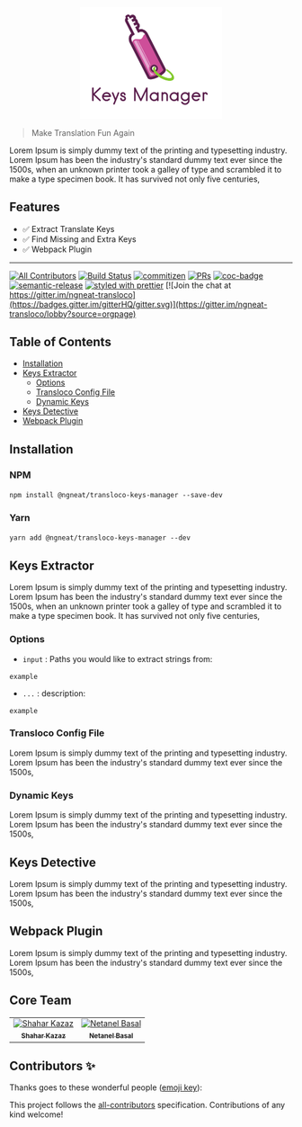 <p align="center">
 <img width="50%" height="50%" src="./logo.png">
</p>

> Make Translation Fun Again

Lorem Ipsum is simply dummy text of the printing and typesetting industry. Lorem Ipsum has been the industry's standard dummy text ever since the 1500s, when an unknown printer took a galley of type and scrambled it to make a type specimen book. It has survived not only five centuries, 

## Features
- ✅ Extract Translate Keys
- ✅ Find Missing and Extra Keys
- ✅ Webpack Plugin

<hr />

[![All Contributors](https://img.shields.io/badge/all_contributors-2-orange.svg?style=flat-square)](#contributors-)
[![Build Status](https://img.shields.io/travis/datorama/akita.svg?style=flat-square)](https://travis-ci.org/ngneat/transloco)
[![commitizen](https://img.shields.io/badge/commitizen-friendly-brightgreen.svg?style=flat-square)]()
[![PRs](https://img.shields.io/badge/PRs-welcome-brightgreen.svg?style=flat-square)]()
[![coc-badge](https://img.shields.io/badge/codeof-conduct-ff69b4.svg?style=flat-square)]()
[![semantic-release](https://img.shields.io/badge/%20%20%F0%9F%93%A6%F0%9F%9A%80-semantic--release-e5079.svg?style=flat-square)](https://github.com/semantic-release/semantic-release)
[![styled with prettier](https://img.shields.io/badge/styled_with-prettier-ff69b4.svg?style=flat-square)](https://github.com/prettier/prettier)
[![Join the chat at https://gitter.im/ngneat-transloco](https://badges.gitter.im/gitterHQ/gitter.svg)](https://gitter.im/ngneat-transloco/lobby?source=orgpage)

## Table of Contents
- [Installation](#installation)
- [Keys Extractor](#keys-extractor)
  - [Options](#dynamic-keys)
  - [Transloco Config File](#transloco-config-file)
  - [Dynamic Keys](#dynamic-keys)
- [Keys Detective](#keys-detective)
- [Webpack Plugin](#webpack-plugin)

## Installation
### NPM

`npm install @ngneat/transloco-keys-manager --save-dev`

### Yarn

`yarn add @ngneat/transloco-keys-manager --dev`

## Keys Extractor
Lorem Ipsum is simply dummy text of the printing and typesetting industry. Lorem Ipsum has been the industry's standard dummy text ever since the 1500s, when an unknown printer took a galley of type and scrambled it to make a type specimen book. It has survived not only five centuries, 

### Options

- `input` : Paths you would like to extract strings from:
```
example
```
- `...` : description:
```
example
```

### Transloco Config File
Lorem Ipsum is simply dummy text of the printing and typesetting industry. Lorem Ipsum has been the industry's standard dummy text ever since the 1500s,

### Dynamic Keys
Lorem Ipsum is simply dummy text of the printing and typesetting industry. Lorem Ipsum has been the industry's standard dummy text ever since the 1500s,

## Keys Detective
Lorem Ipsum is simply dummy text of the printing and typesetting industry. Lorem Ipsum has been the industry's standard dummy text ever since the 1500s,

## Webpack Plugin
Lorem Ipsum is simply dummy text of the printing and typesetting industry. Lorem Ipsum has been the industry's standard dummy text ever since the 1500s,
## Core Team

<table>
  <tr>
    <td align="center"><a href="https://github.com/shaharkazaz"><img src="https://avatars2.githubusercontent.com/u/17194830?v=4" width="100px;" alt="Shahar Kazaz"/><br /><sub><b>Shahar Kazaz</b></sub></a><br /></td>
    <td align="center"><a href="https://www.netbasal.com"><img src="https://avatars1.githubusercontent.com/u/6745730?v=4" width="100px;" alt="Netanel Basal"/><br /><sub><b>Netanel Basal</b></sub></a><br /></td>
  </tr>
</table>

## Contributors ✨

Thanks goes to these wonderful people ([emoji key](https://allcontributors.org/docs/en/emoji-key)):

<!-- ALL-CONTRIBUTORS-LIST:START - Do not remove or modify this section -->
<!-- prettier-ignore-start -->
<!-- markdownlint-disable -->
<!-- markdownlint-enable -->
<!-- prettier-ignore-end -->
<!-- ALL-CONTRIBUTORS-LIST:END -->

This project follows the [all-contributors](https://github.com/all-contributors/all-contributors) specification. Contributions of any kind welcome!
